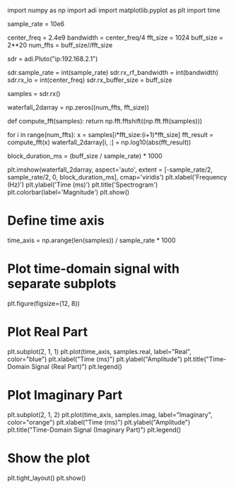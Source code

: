 import numpy as np
import adi
import matplotlib.pyplot as plt
import time

sample_rate = 10e6

center_freq = 2.4e9
bandwidth = center_freq/4
fft_size = 1024
buff_size = 2**20
num_ffts = buff_size//fft_size

sdr = adi.Pluto("ip:192.168.2.1")

sdr.sample_rate = int(sample_rate)
sdr.rx_rf_bandwidth = int(bandwidth)
sdr.rx_lo = int(center_freq)
sdr.rx_buffer_size = buff_size

samples = sdr.rx()

waterfall_2darray = np.zeros((num_ffts, fft_size))

def compute_fft(samples):
    return np.fft.fftshift((np.fft.fft(samples)))

for i in range(num_ffts):
    x = samples[i*fft_size:(i+1)*fft_size]
    fft_result = compute_fft(x)
    waterfall_2darray[i, :] = np.log10(abs(fft_result))

block_duration_ms = (buff_size / sample_rate) * 1000

plt.imshow(waterfall_2darray, aspect='auto', extent = [-sample_rate/2, sample_rate/2, 0, block_duration_ms], cmap='viridis')
plt.xlabel('Frequency (Hz)')
plt.ylabel('Time (ms)')
plt.title('Spectrogram')
plt.colorbar(label='Magnitude')
plt.show()

# Define time axis
time_axis = np.arange(len(samples)) / sample_rate * 1000

# Plot time-domain signal with separate subplots
plt.figure(figsize=(12, 8))

# Plot Real Part
plt.subplot(2, 1, 1)
plt.plot(time_axis, samples.real, label="Real", color="blue")
plt.xlabel("Time (ms)")
plt.ylabel("Amplitude")
plt.title("Time-Domain Signal (Real Part)")
plt.legend()

# Plot Imaginary Part
plt.subplot(2, 1, 2)
plt.plot(time_axis, samples.imag, label="Imaginary", color="orange")
plt.xlabel("Time (ms)")
plt.ylabel("Amplitude")
plt.title("Time-Domain Signal (Imaginary Part)")
plt.legend()

# Show the plot
plt.tight_layout()
plt.show()
